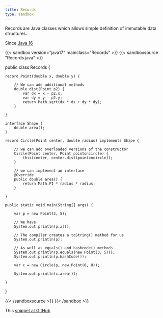 ```yaml
---
title: Records
type: sandbox
---
```


Records are Java classes which allows simple definition of immutable data
 structures.

Since [Java 16](/jdk/16)

{{< sandbox version="java17" mainclass="Records" >}}
{{< sandboxsource "Records.java" >}}

public class Records {

	record Point(double x, double y) {

		// We can add additional methods
		double dist(Point p2) {
			var dx = x - p2.x;
			var dy = y - p2.y;
			return Math.sqrt(dx * dx + dy * dy);
		}

	}

	interface Shape {
		double area();
	}

	record Circle(Point center, double radius) implements Shape {

		// we can add overloaded versions of the constructor
		Circle(Point center, Point pointoncircle) {
			this(center, center.dist(pointoncircle));
		}

		// we can implement an interface
		@Override
		public double area() {
			return Math.PI * radius * radius;
		}

	}

	public static void main(String[] args) {

		var p = new Point(3, 5);

		// We have
		System.out.println(p.x());

		// The compiler creates a toString() method for us
		System.out.println(p);

		// As well as equals() and hashcode() methods
		System.out.println(p.equals(new Point(3, 5)));
		System.out.println(p.hashCode());

		var c = new Circle(p, new Point(6, 8));

		System.out.println(c.area());

	}

}

{{< /sandboxsource >}}
{{< /sandbox >}}

This [snippet at GitHub](https://github.com/marchof/io.javaalmanac.snippets/tree/master/src/main/java/io/javaalmanac/snippets/language/Records.java)
